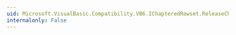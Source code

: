 ```yaml
---
uid: Microsoft.VisualBasic.Compatibility.VB6.IChapteredRowset.ReleaseChapter(System.Int32,System.Int32@)
internalonly: False
---
```


